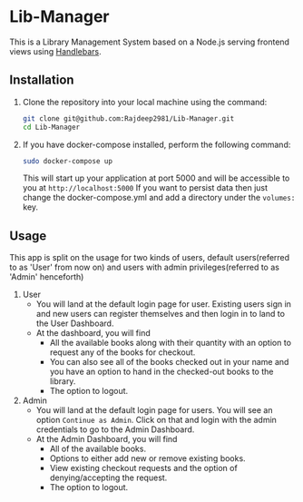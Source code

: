 # Lib-Manager

This is a Library Management System based on a Node.js serving frontend views using [Handlebars](https://handlebarsjs.com/).

## Installation

1. Clone the repository into your local machine using the command:
   ```bash
   git clone git@github.com:Rajdeep2981/Lib-Manager.git
   cd Lib-Manager
   ```
2. If you have docker-compose installed, perform the following command:
   ```bash
   sudo docker-compose up
   ```
   This will start up your application at port 5000 and will be accessible to you at `http://localhost:5000`
   If you want to persist data then just change the docker-compose.yml and add a directory under the `volumes:` key.

## Usage

This app is split on the usage for two kinds of users, default users(referred to as 'User' from now on) and users with admin privileges(referred to as 'Admin' henceforth)

1. User
   - You will land at the default login page for user. Existing users sign in and new users can register themselves and then login in to land to the User Dashboard.
   - At the dashboard, you will find
     - All the available books along with their quantity with an option to request any of the books for checkout.
     - You can also see all of the books checked out in your name and you have an option to hand in the checked-out books to the library.
     - The option to logout.
2. Admin
   - You will land at the default login page for users. You will see an option `Continue as Admin`. Click on that and login with the admin credentials to go to the Admin Dashboard.
   - At the Admin Dashboard, you will find
     - All of the available books.
     - Options to either add new or remove existing books.
     - View existing checkout requests and the option of denying/accepting the request.
     - The option to logout.
